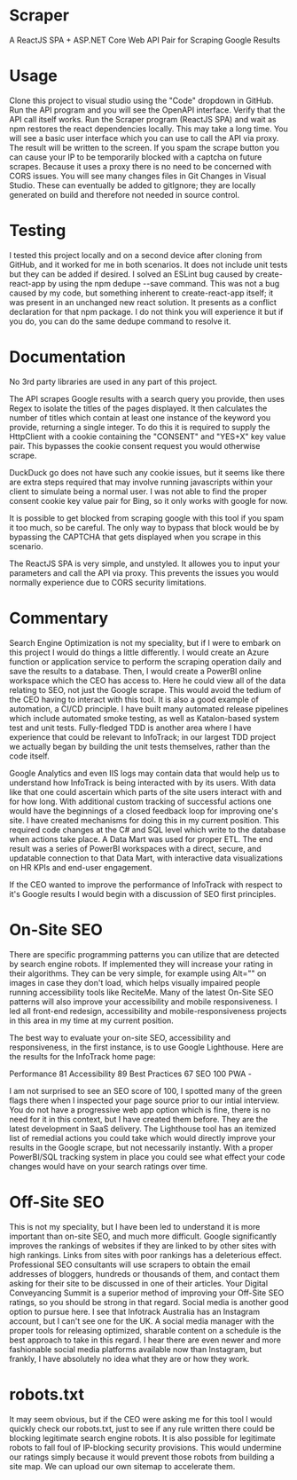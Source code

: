 # Scraper
A ReactJS SPA + ASP.NET Core Web API Pair for Scraping Google Results

# Usage
Clone this project to visual studio using the "Code" dropdown in GitHub.
Run the API program and you will see the OpenAPI interface. Verify that the API call itself works.
Run the Scraper program (ReactJS SPA) and wait as npm restores the react dependencies locally. This may take a long time.
You will see a basic user interface which you can use to call the API via proxy. The result will be written to the screen.
If you spam the scrape button you can cause your IP to be temporarily blocked with a captcha on future scrapes.
Because it uses a proxy there is no need to be concerned with CORS issues.
You will see many changes files in Git Changes in Visual Studio. These can eventually be added to gitIgnore; they are locally generated on build and therefore not needed in source control.

# Testing
I tested this project locally and on a second device after cloning from GitHub, and it worked for me in both scenarios. It does not include unit tests but they can be added if desired.
I solved an ESLint bug caused by create-react-app by using the npm dedupe --save command. This was not a bug caused by my code, but something inherent to create-react-app itself; it was present in an unchanged new react solution. It presents as a conflict declaration for that npm package. I do not think you will experience it but if you do, you can do the same dedupe command to resolve it.

# Documentation
No 3rd party libraries are used in any part of this project.

The API scrapes Google results with a search query you provide, then uses Regex to isolate the titles of the pages displayed.
It then calculates the number of titles which contain at least one instance of the keyword you provide, returning a single integer.
To do this it is required to supply the HttpClient with a cookie containing the "CONSENT" and "YES+X" key value pair.
This bypasses the cookie consent request you would otherwise scrape. 

DuckDuck go does not have such any cookie issues, but it seems like there are extra steps required that may involve running javascripts within your client to simulate being a normal user. I was not able to find the proper consent cookie key value pair for Bing, so it only works with google for now.

It is possible to get blocked from scraping google with this tool if you spam it too much, so be careful. The only way to bypass that block would be by bypassing the CAPTCHA that gets displayed when you scrape in this scenario.

The ReactJS SPA is very simple, and unstyled. It allowes you to input your parameters and call the API via proxy.
This prevents the issues you would normally experience due to CORS security limitations.

# Commentary
Search Engine Optimization is not my speciality, but if I were to embark on this project I would do things a little differently.
I would create an Azure function or application service to perform the scraping operation daily and save the results to a database.
Then, I would create a PowerBI online workspace which the CEO has access to. Here he could view all of the data relating to SEO, not just the Google scrape. This would avoid the tedium of the CEO having to interact with this tool. It is also a good example of automation, a CI/CD principle. I have built many automated release pipelines which include automated smoke testing, as well as Katalon-based system test and unit tests. Fully-fledged TDD is another area where I have experience that could be relevant to InfoTrack; in our largest TDD project we actually began by building the unit tests themselves, rather than the code itself.

Google Analytics and even IIS logs may contain data that would help us to understand how InfoTrack is being interacted with by its users. With data like that one could ascertain which parts of the site users interact with and for how long. With additional custom tracking of successful actions one would have the beginnings of a closed feedback loop for improving one's site.
I have created mechanisms for doing this in my current position. This required code changes at the C# and SQL level which write to the database when actions take place. A Data Mart was used for proper ETL. The end result was a series of PowerBI workspaces with a direct, secure, and updatable connection to that Data Mart, with interactive data visualizations on HR KPIs and end-user engagement.

If the CEO wanted to improve the performance of InfoTrack with respect to it's Google results I would begin with a discussion of SEO first principles.

# On-Site SEO
There are specific programming patterns you can utilize that are detected by search engine robots. If implemented they will increase your rating in their algorithms. They can be very simple, for example using Alt="" on images in case they don't load, which helps visually impaired people running accessibility tools like ReciteMe. Many of the latest On-Site SEO patterns will also improve your accessibility and mobile responsiveness. I led all front-end redesign, accessibility and mobile-responsiveness projects in this area in my time at my current position.

The best way to evaluate your on-site SEO, accessibility and responsiveness, in the first instance, is to use Google Lighthouse. Here are the results for the InfoTrack home page:

Performance 81
Accessibility 89
Best Practices 67
SEO 100
PWA -

I am not surprised to see an SEO score of 100, I spotted many of the green flags there when I inspected your page source prior to our intial interview. You do not have a progressive web app option which is fine, there is no need for it in this context, but I have created them before. They are the latest development in SaaS delivery. The Lighthouse tool has an itemized list of remedial actions you could take which would directly improve your results in the Google scrape, but not necessarily instantly. With a proper PowerBI/SQL tracking system in place you could see what effect your code changes would have on your search ratings over time.

# Off-Site SEO
This is not my speciality, but I have been led to understand it is more important than on-site SEO, and much more difficult. Google significantly improves the rankings of websites if they are linked to by other sites with high rankings. Links from sites with poor rankings has a deleterious effect. Professional SEO consultants will use scrapers to obtain the email addresses of bloggers, hundreds or thousands of them, and contact them asking for their site to be discussed in one of their articles. Your Digital Conveyancing Summit is a superior method of improving your Off-Site SEO ratings, so you should be strong in that regard. Social media is another good option to pursue here. I see that Infotrack Australia has an Instagram account, but I can't see one for the UK. A social media manager with the proper tools for releasing optimized, sharable content on a schedule is the best approach to take in this regard. I hear there are even newer and more fashionable social media platforms available now than Instagram, but frankly, I have absolutely no idea what they are or how they work.

# robots.txt
It may seem obvious, but if the CEO were asking me for this tool I would quickly check our robots.txt, just to see if any rule written there could be blocking legitimate search engine robots. It is also possible for legitimate robots to fall foul of IP-blocking security provisions. This would undermine our ratings simply because it would prevent those robots from building a site map. We can upload our own sitemap to accelerate them.